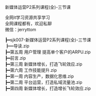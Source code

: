 新媒体运营P2系列课程(全)-三节课

全网it学习资源共享学习<br>全网课程都有，欢迎私聊<br>微信：jerryttom<br>

┣━sjk007-新媒体运营P2系列课程(全)-三节课<br> ┣━导读.zip<br> ┣━第五周 用户管理 提高单个客户的ARPU.zip<br> ┣━前言.zip<br> ┣━第三周 新媒体增长，打造飞轮效应.zip<br> ┣━第六周 工作技能提升.zip<br> ┣━第一周 内容生产，数据化思维.zip<br> ┣━第二周 平台运营，打造私域流量池.zip<br> ┣━第四周 新媒体增长，打造增长飞轮效应.zip
